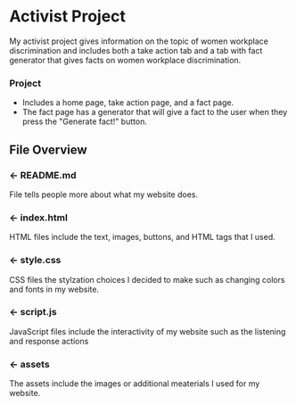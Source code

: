 # Activist Project

My activist project gives information on the topic of women workplace discrimination and includes both a take action tab and a tab with fact generator that gives facts on women workplace discrimination.

### Project
- Includes a home page, take action page, and a fact page.
- The fact page has a generator that will give a fact to the user when they press the "Generate fact!" button.

## File Overview

### ← README.md

File tells people more about what my website does.

### ← index.html

HTML files include the text, images, buttons, and HTML tags that I used.

### ← style.css

CSS files the stylzation choices I decided to make such as changing colors and fonts in my website.

### ← script.js

JavaScript files include the interactivity of my website such as the listening and response actions

### ← assets

The assets include the images or additional meaterials I used for my website.

